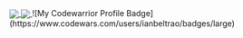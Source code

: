 <a href="https://github.com/anuraghazra/github-readme-stats">
  <img align="center" src="https://github-readme-stats.vercel.app/api?username=ianbeltrao&show_icons=true&theme=great-gatsby&count_private=true" />
</a>
<a href="https://github.com/anuraghazra/convoychat">
  <img align="center" src="https://github-readme-stats.vercel.app/api/top-langs/?username=ianbeltrao&show_icons=true&theme=great-gatsby&count_private=true" />
</a>
![My Codewarrior Profile Badge](https://www.codewars.com/users/ianbeltrao/badges/large)
